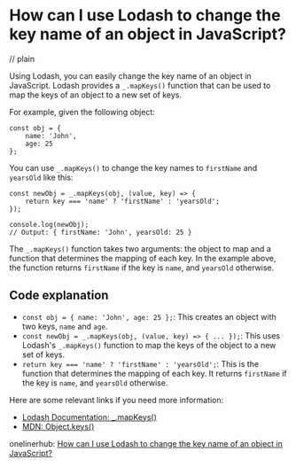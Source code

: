 # How can I use Lodash to change the key name of an object in JavaScript?
// plain

Using Lodash, you can easily change the key name of an object in JavaScript. Lodash provides a `_.mapKeys()` function that can be used to map the keys of an object to a new set of keys.

For example, given the following object:

```
const obj = {
    name: 'John',
    age: 25
};
```

You can use `_.mapKeys()` to change the key names to `firstName` and `yearsOld` like this:

```
const newObj = _.mapKeys(obj, (value, key) => {
    return key === 'name' ? 'firstName' : 'yearsOld';
});

console.log(newObj);
// Output: { firstName: 'John', yearsOld: 25 }
```

The `_.mapKeys()` function takes two arguments: the object to map and a function that determines the mapping of each key. In the example above, the function returns `firstName` if the key is `name`, and `yearsOld` otherwise.

## Code explanation


- `const obj = { name: 'John', age: 25 };`: This creates an object with two keys, `name` and `age`.
- `const newObj = _.mapKeys(obj, (value, key) => { ... });`: This uses Lodash's `_.mapKeys()` function to map the keys of the object to a new set of keys.
- `return key === 'name' ? 'firstName' : 'yearsOld';`: This is the function that determines the mapping of each key. It returns `firstName` if the key is `name`, and `yearsOld` otherwise.

Here are some relevant links if you need more information:

- [Lodash Documentation: _.mapKeys()](https://lodash.com/docs/4.17.15#mapKeys)
- [MDN: Object.keys()](https://developer.mozilla.org/en-US/docs/Web/JavaScript/Reference/Global_Objects/Object/keys)

onelinerhub: [How can I use Lodash to change the key name of an object in JavaScript?](https://onelinerhub.com/javascript-lodash/how-can-i-use-lodash-to-change-the-key-name-of-an-object-in-javascript)